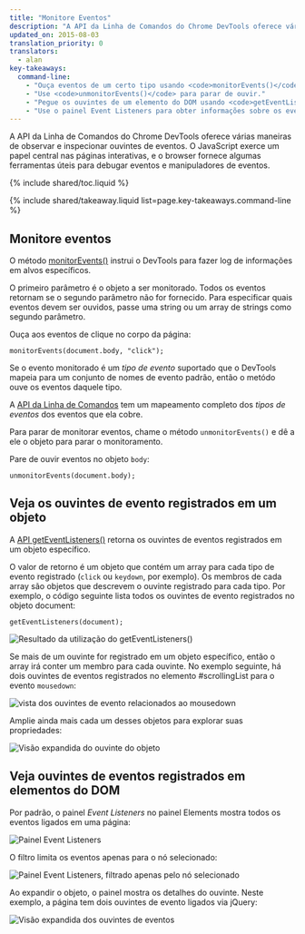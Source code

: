 ```yaml
---
title: "Monitore Eventos"
description: "A API da Linha de Comandos do Chrome DevTools oferece várias maneiras de observar e inspecionar ouvintes de eventos"
updated_on: 2015-08-03
translation_priority: 0
translators:
  - alan
key-takeaways:
  command-line:
    - "Ouça eventos de um certo tipo usando <code>monitorEvents()</code>."
    - "Use <code>unmonitorEvents()</code> para parar de ouvir."
    - "Pegue os ouvintes de um elemento do DOM usando <code>getEventListeners()</code>."
    - "Use o painel Event Listeners para obter informações sobre os event listeners."
---
```

<p class="intro">
  A API da Linha de Comandos do Chrome DevTools oferece várias maneiras de observar e inspecionar ouvintes de eventos.
  O JavaScript exerce um papel central nas páginas interativas, e o browser fornece algumas ferramentas úteis para debugar eventos e manipuladores de eventos.
</p>

{% include shared/toc.liquid %}

{% include shared/takeaway.liquid list=page.key-takeaways.command-line %}

## Monitore eventos

O método [monitorEvents()](/web/tools/chrome-devtools/debug/command-line/command-line-reference#monitoreventsobject-events)
instrui o DevTools para fazer log de informações em alvos específicos.

O primeiro parâmetro é o objeto a ser monitorado.
Todos os eventos retornam se o segundo parâmetro não for fornecido.
Para especificar quais eventos devem ser ouvidos,
passe uma string ou um array de strings como segundo parâmetro.

Ouça aos eventos de clique no corpo da página:

    monitorEvents(document.body, "click");

Se o evento monitorado é um *tipo de evento* suportado
que o DevTools mapeia para um conjunto de nomes de evento padrão,
então o metódo ouve os eventos daquele tipo.

A [API da Linha de Comandos](/web/tools/chrome-devtools/debug/command-line/command-line-reference) tem um mapeamento completo dos *tipos de eventos* dos eventos que ela cobre.

Para parar de monitorar eventos,
chame o método `unmonitorEvents()` e dê a ele o objeto para parar o monitoramento.

Pare de ouvir eventos no objeto `body`:

    unmonitorEvents(document.body);

## Veja os ouvintes de evento registrados em um objeto

A [API getEventListeners()](/web/tools/chrome-devtools/debug/command-line/command-line-reference#geteventlistenersobject)
retorna os ouvintes de eventos registrados em um objeto específico.

O valor de retorno é um objeto que contém um array para cada tipo de evento registrado (`click` ou `keydown`, por exemplo).
Os membros de cada array são objetos que descrevem
o ouvinte registrado para cada tipo.
Por exemplo,
o código seguinte lista todos os ouvintes de evento registrados no objeto document:

    getEventListeners(document);

![Resultado da utilização do getEventListeners()](images/events-call-geteventlisteners.png)

Se mais de um ouvinte for registrado em um objeto específico,
então o array irá conter um membro para cada ouvinte.
No exemplo seguinte,
há dois ouvintes de eventos registrados no elemento #scrollingList para o evento `mousedown`:

![vista dos ouvintes de evento relacionados ao mousedown](images/events-geteventlisteners_multiple.png)

Amplie ainda mais cada um desses objetos para explorar suas propriedades:

![Visão expandida do ouvinte do objeto](images/events-geteventlisteners_expanded.png)

## Veja ouvintes de eventos registrados em elementos do DOM

Por padrão,
o painel *Event Listeners* no painel Elements mostra todos os eventos ligados em uma página:

![Painel Event Listeners](images/events-eventlisteners_panel.png)

O filtro limita os eventos apenas para o nó selecionado:

![Painel Event Listeners, filtrado apenas pelo nó selecionado](images/events-eventlisteners_panel_filtered.png)

Ao expandir o objeto, o painel mostra os detalhes do ouvinte.
Neste exemplo,
a página tem dois ouvintes de evento ligados via jQuery:

![Visão expandida dos ouvintes de eventos](images/events-eventlisteners_panel_details.png)

